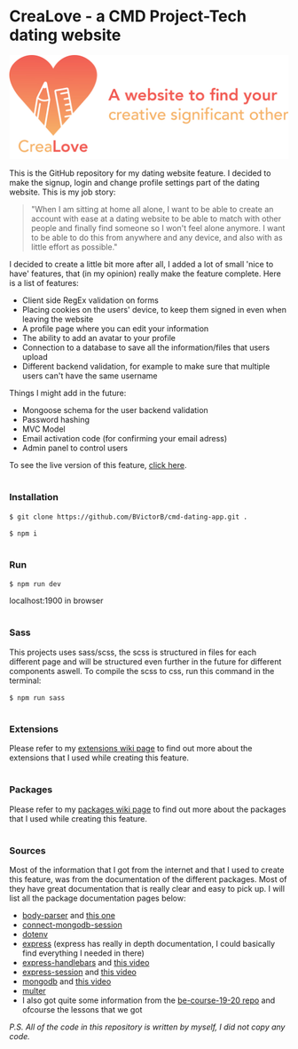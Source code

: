 # CreaLove - a CMD Project-Tech dating website
![alt text](https://raw.githubusercontent.com/BVictorB/cmd-dating-app/master/bannerimage.jpg)

This is the GitHub repository for my dating website feature. I decided to make the signup, login and change profile settings part of the dating website. This is my job story: 
> "When I am sitting at home all alone, I want to be able to create an account with ease at a dating website to be able to match with other people and finally find someone so I won't feel alone anymore. I want to be able to do this from anywhere and any device, and also with as little effort as possible."

I decided to create a little bit more after all, I added a lot of small 'nice to have' features, that (in my opinion) really make the feature complete. Here is a list of features:
* Client side RegEx validation on forms
* Placing cookies on the users' device, to keep them signed in even when leaving the website
* A profile page where you can edit your information
* The ability to add an avatar to your profile
* Connection to a database to save all the information/files that users upload
* Different backend validation, for example to make sure that multiple users can't have the same username

Things I might add in the future:
* Mongoose schema for the user backend validation
* Password hashing
* MVC Model
* Email activation code (for confirming your email adress)
* Admin panel to control users

To see the live version of this feature, <a href="http://157.245.68.125:1900/" target="_blank">click here</a>.
#
### Installation
```
$ git clone https://github.com/BVictorB/cmd-dating-app.git .
```
```
$ npm i
```
#
### Run
```
$ npm run dev
```
localhost:1900 in browser
#
### Sass
This projects uses sass/scss, the scss is structured in files for each different page and will be structured even further in the future for different components aswell.
To compile the scss to css, run this command in the terminal:
```
$ npm run sass
```
#
### Extensions
Please refer to my <a href="https://github.com/BVictorB/cmd-dating-app/wiki/Extensions" target="_blank">extensions wiki page</a> to find out more about the extensions that I used while creating this feature. 
#
### Packages
Please refer to my <a href="https://github.com/BVictorB/cmd-dating-app/wiki/Packages" target="_blank">packages wiki page</a> to find out more about the packages that I used while creating this feature. 
#
### Sources
Most of the information that I got from the internet and that I used to create this feature, was from the documentation of the different packages. Most of they have great documentation that is really clear and easy to pick up. I will list all the package documentation pages below:
* <a href="https://expressjs.com/en/resources/middleware/body-parser.html" target="_blank">body-parser</a> and <a href="https://www.npmjs.com/package/body-parser" target="_blank">this one</a> 
* <a href="https://www.npmjs.com/package/connect-mongodb-session" target="_blank">connect-mongodb-session</a> 
* <a href="https://www.npmjs.com/package/dotenv" target="_blank">dotenv</a> 
* <a href="https://expressjs.com/en/guide/routing.html" target="_blank">express</a> (express has really in depth documentation, I could basically find everything I needed in there)
* <a href="https://www.npmjs.com/package/express-handlebars" target="_blank">express-handlebars</a> and <a href="https://www.youtube.com/watch?v=1srD3Mdvf50" target="_blank">this video</a>
* <a href="https://www.npmjs.com/package/express-session" target="_blank">express-session</a> and <a href="https://www.youtube.com/watch?v=OH6Z0dJ_Huk" target="_blank">this video</a>
* <a href="https://docs.mongodb.com/" target="_blank">mongodb</a> and <a href="https://www.youtube.com/watch?v=Do_Hsb_Hs3c" target="_blank">this video</a>
* <a href="https://code.tutsplus.com/tutorials/file-upload-with-multer-in-node--cms-32088" target="_blank">multer</a>
* I also got quite some information from the <a href="https://github.com/cmda-bt/be-course-19-20" target="_blank">be-course-19-20 repo</a> and ofcourse the lessons that we got

*P.S. All of the code in this repository is written by myself, I did not copy any code.*
